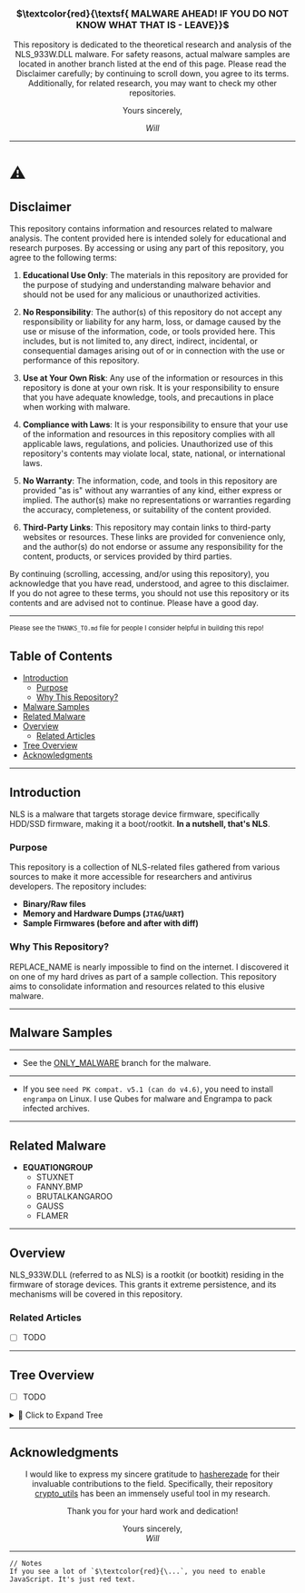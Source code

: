 
<div align="center">
<h3>$\textcolor{red}{\textsf{ MALWARE AHEAD! IF YOU  DO NOT  KNOW WHAT THAT IS - LEAVE}}$ </h3>
This repository is dedicated to the theoretical research and analysis of the NLS_933W.DLL malware. For safety reasons, actual malware samples are located in another branch listed at the end of this page. Please read the Disclaimer carefully; by continuing to scroll down, you agree to its terms. Additionally, for related research, you may want to check my other repositories.

  Yours sincerely,

*Will*

</div>

---

# ⚠️
## Disclaimer

This repository contains information and resources related to malware analysis. The content provided here is intended solely for educational and research purposes. By accessing or using any part of this repository, you agree to the following terms:

1. **Educational Use Only**: The materials in this repository are provided for the purpose of studying and understanding malware behavior and should not be used for any malicious or unauthorized activities.

2. **No Responsibility**: The author(s) of this repository do not accept any responsibility or liability for any harm, loss, or damage caused by the use or misuse of the information, code, or tools provided here. This includes, but is not limited to, any direct, indirect, incidental, or consequential damages arising out of or in connection with the use or performance of this repository.

3. **Use at Your Own Risk**: Any use of the information or resources in this repository is done at your own risk. It is your responsibility to ensure that you have adequate knowledge, tools, and precautions in place when working with malware.

4. **Compliance with Laws**: It is your responsibility to ensure that your use of the information and resources in this repository complies with all applicable laws, regulations, and policies. Unauthorized use of this repository's contents may violate local, state, national, or international laws.

5. **No Warranty**: The information, code, and tools in this repository are provided "as is" without any warranties of any kind, either express or implied. The author(s) make no representations or warranties regarding the accuracy, completeness, or suitability of the content provided.

6. **Third-Party Links**: This repository may contain links to third-party websites or resources. These links are provided for convenience only, and the author(s) do not endorse or assume any responsibility for the content, products, or services provided by third parties.

By continuing (scrolling, accessing, and/or using this repository), you acknowledge that you have read, understood, and agree to this disclaimer. If you do not agree to these terms, you should not use this repository or its contents and are advised not to continue. Please have a good day.

---

<sub>Please see the `THANKS_TO.md` file for people I consider helpful in building this repo!</sub>

## Table of Contents

- [Introduction](#introduction)
  - [Purpose](#purpose)
  - [Why This Repository?](#why-this-repository)
- [Malware Samples](#malware-samples)
- [Related Malware](#related-malware)
- [Overview](#overview)
  - [Related Articles](#related-articles)
- [Tree Overview](#tree-overview)
- [Acknowledgments](#acknowledgments)

---

## Introduction

NLS is a malware that targets storage device firmware, specifically HDD/SSD firmware, making it a boot/rootkit. **In a nutshell, that's NLS**.

### Purpose

This repository is a collection of NLS-related files gathered from various sources to make it more accessible for researchers and antivirus developers. The repository includes:
- **Binary/Raw files**
- **Memory and Hardware Dumps (`JTAG`/`UART`)**
- **Sample Firmwares (before and after with diff)**

### Why This Repository?

REPLACE_NAME is nearly impossible to find on the internet. I discovered it on one of my hard drives as part of a sample collection. This repository aims to consolidate information and resources related to this elusive malware.

---

## Malware Samples

***
* See the [ONLY_MALWARE](https://github.com/loneicewolf/nls_933w_dll/tree/ONLY_MALWARE) branch for the malware.
***




- If you see `need PK compat. v5.1 (can do v4.6)`, you need to install `engrampa` on Linux. I use Qubes for malware and Engrampa to pack infected archives.

---

## Related Malware

- **EQUATIONGROUP**
  - STUXNET
  - FANNY.BMP
  - BRUTALKANGAROO
  - GAUSS
  - FLAMER

---

## Overview

NLS_933W.DLL (referred to as NLS) is a rootkit (or bootkit) residing in the firmware of storage devices. This grants it extreme persistence, and its mechanisms will be covered in this repository.

### Related Articles
- [ ] TODO

---

## Tree Overview
- [ ] TODO

<details>
<summary>🌻 Click to Expand Tree</summary>

 files will be listed here.

</details>

---
## Acknowledgments


<div align="center">

I would like to express my sincere gratitude to [hasherezade](https://github.com/hasherezade/) for their invaluable contributions to the field. Specifically, their repository [crypto_utils](https://github.com/hasherezade/crypto_utils) has been an immensely useful tool in my research.

Thank you for your hard work and dedication!

Yours sincerely,<br>
*Will*

</div>

---

```
// Notes
If you see a lot of `$\textcolor{red}{\...`, you need to enable JavaScript. It's just red text.
```

